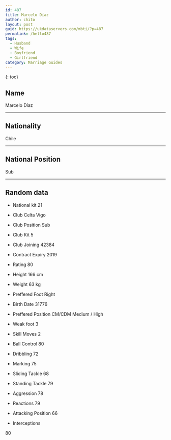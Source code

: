 ```yaml
---
id: 487
title: Marcelo Díaz
author: chito
layout: post
guid: https://ukdataservers.com/mbti/?p=487
permalink: /hello487
tags:
  - Husband
  - Wife
  - Boyfriend
  - Girlfriend
category: Marriage Guides
---
```



{: toc}

## Name  
Marcelo Díaz 

* * *

## Nationality  
Chile 

* * *

## National Position  
Sub 

* * *

## Random data 

  * National kit 
21 

  * Club 
Celta Vigo 

  * Club Position 
Sub 

  * Club Kit 
5 

  * Club Joining 
42384 

  * Contract Expiry 
2019 

  * Rating 
80 

  * Height 
166 cm 

  * Weight 
63 kg 

  * Preffered Foot 
Right 

  * Birth Date 
31776 

  * Preffered Position 
CM/CDM Medium / High 

  * Weak foot 
3 

  * Skill Moves 
2 

  * Ball Control 
80 

  * Dribbling 
72 

  * Marking 
75 

  * Sliding Tackle 
68 

  * Standing Tackle 
79 

  * Aggression 
78 

  * Reactions 
79 

  * Attacking Position 
66 

  * Interceptions 

80